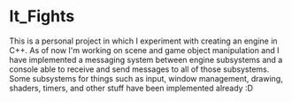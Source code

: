 # It_Fights

This is a personal project in which I experiment with creating an engine in C++. As of now I'm working on scene and game object manipulation and I have implemented a messaging system between engine subsystems and a console able to receive and send messages to all of those subsystems.
Some subsystems for things such as input, window management, drawing, shaders, timers, and other stuff have been implemented already :D
